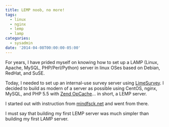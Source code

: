 ```yaml
---
title: LEMP noob, no more!
tags:
  - linux
  - nginx
  - lemp
  - lamp
categories:
  - sysadmin
date: '2014-04-08T00:00:00-05:00'
---
```


For years, I have prided myself on knowing how to set up a LAMP (Linux, Apache, MySQL, PHP/Perl/Python) server in linux OSes based on Debian, RedHat, and SuSE.

Today, I needed to set up an internal-use survey server using [LimeSurvey](http://www.limesurvey.org/). I decided to build as modern of a server as possible using CentOS, nginx, MySQL, and PHP 5.5 with [Zend OpCache](http://www.php.net/manual/en/intro.opcache.php)… in short, a LEMP server.

I started out with instruction from [mindfsck.net](http://mindfsck.net/installing-nginx-php-5-5-opcache-mysql-centos-6-lemp/) and went from there.

I must say that building my first LEMP server was much simpler than building my first LAMP server.
